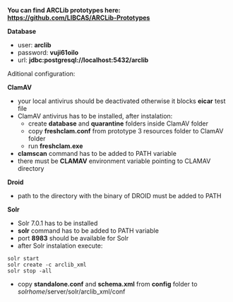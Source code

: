 **You can find ARCLib prototypes here: https://github.com/LIBCAS/ARCLib-Prototypes** 

**Database**
* user: **arclib**
* password: **vuji61oilo**
* url: **jdbc:postgresql://localhost:5432/arclib**


Aditional configuration:

**ClamAV**

* your local antivirus should be deactivated otherwise it blocks **eicar** test file
* ClamAV antivirus has to be installed, after instalation:
  * create **database** and **quarantine** folders inside ClamAV folder
  * copy **freshclam.conf** from prototype 3 resources folder to ClamAV folder
  * run **freshclam.exe**
* **clamscan** command has to be added to PATH variable
* there must be **CLAMAV** environment variable pointing to CLAMAV directory

**Droid**

* path to the directory with the binary of DROID must be added to PATH

**Solr**

* Solr 7.0.1 has to be installed
* **solr** command has to be added to PATH variable
* port **8983** should be available for Solr
* after Solr instalation execute:
```
solr start
solr create -c arclib_xml
solr stop -all
```
* copy **standalone.conf** and **schema.xml** from **config** folder to *solrhome*/server/solr/arclib_xml/conf
